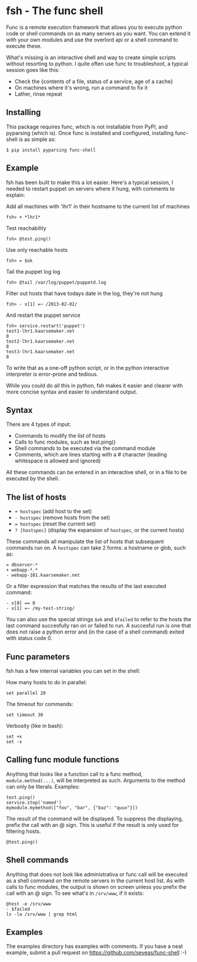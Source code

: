 fsh - The func shell
====================

Func is a remote execution framework that allows you to execute python code or
shell commands on as many servers as you want. You can extend it with your own
modules and use the overlord api or a shell command to execute these.

What's missing is an interactive shell and way to create simple scripts without
resorting to python. I quite often use func to troubleshoot, a typical session
goes like this:

- Check the {contents of a file, status of a service, age of a cache}
- On machines where it's wrong, run a command to fix it
- Lather, rinse repeat

Installing
----------
This package requires func, which is not installable from PyPI, and pyparsing
(which is). Once func is installed and configured, installing func-shell is as
simple as:

    $ pip install pyparsing func-shell

Example
-------

fsh has been built to make this a lot easier. Here's a typical session, I
needed to restart puppet on servers where it hung, with comments to explain:

Add all machines with 'lhr1' in their hostname to the current list of machines

    fsh> + *lhr1*

Test reachability

    fsh> @test.ping()

Use only reachable hosts

    fsh> = $ok

Tail the puppet log log

    fsh> @tail /var/log/puppet/puppetd.log

Filter out hosts that have todays date in the log, they're not hung

    fsh> - x[1] =~ /2013-02-02/

And restart the puppet service

    fsh> service.restart('puppet')
    test1-lhr1.kaarsemaker.net
    0
    test2-lhr1.kaarsemaker.net
    0
    test3-lhr1.kaarsemaker.net
    0

To write that as a one-off python script, or in the python interactive
interpreter is error-prone and tedious.

While you could do all this in python, fsh makes it easier and clearer with
more concise syntax and easier to understand output.

Syntax
------
There are 4 types of input:

- Commands to modify the list of hosts
- Calls to func modules, such as test.ping()
- Shell commands to be executed via the command module
- Comments, which are lines starting with a # character (leading whitespace is
  allowed and ignored)

All these commands can be entered in an interactive shell, or in a file to be
executed by the shell.

The list of hosts
-----------------
 - `+ hostspec` (add host to the set)
 - `- hostspec` (remove hosts from the set)
 - `= hostspec` (reset the current set)
 - `? [hostspec]` (display the expansion of `hostspec`, or the current hosts)

These commands all manipulate the list of hosts that subsequent commands run
on. A `hostspec` can take 2 forms: a hostname or glob, such as:

    = dbserver-*
    + webapp-*.*
    - webapp-101.kaarsemaker.net

Or a filter expression that matches the results of the last executed command:

    - x[0] == 0
    - x[1] =~ /my-test-string/

You can also use the special strings `$ok` and `$failed` to refer to the hosts
the last command succesfully ran on or failed to run. A succesful run is one
that does not raise a python error and (in the case of a shell command) exited
with status code 0.

Func parameters
---------------

fsh has a few internal variables you can set in the shell:

How many hosts to do in parallel:

    set parallel 20

The timeout for commands:

    set timeout 30

Verbosity (like in bash):

    set +x
    set -x

Calling func module functions
-----------------------------
Anything that looks like a function call to a func method, `module.method(...)`,
will be interpreted as such. Arguments to the method can only be literals.
Examples:

    test.ping()
    service.stop('named')
    mymodule.mymethod(["foo", "bar", {"baz": "quux"}])

The result of the command will be displayed. To suppress the displaying, prefix the call
with an @ sign. This is useful if the result is only used for filtering hosts.

    @test.ping()

Shell commands
--------------
Anything that does not look like administrativa or func call will be executed
as a shell command on the remote servers in the current host list. As with
calls to func modules, the output is shown on screen unless you prefix the call
with an @ sign. To see what's in `/srv/www`, if it exists:

    @test -e /srv/www
    - $failed
    ls -la /srv/www | grep html

Examples
--------
The examples directory has examples with comments. If you have a neat example,
submit a pull request on https://github.com/seveas/func-shell :-)
